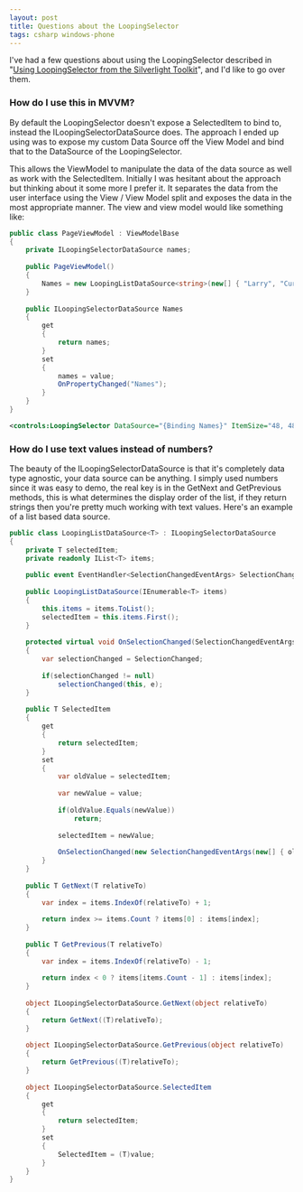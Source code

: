 ```yaml
---
layout: post
title: Questions about the LoopingSelector
tags: csharp windows-phone
---
```


I've had a few questions about using the LoopingSelector described in "[Using LoopingSelector from the Silverlight Toolkit](/blog/posts/using-loopingselector-from-the-silverlight-toolkit)", and I'd like to go over them.

### How do I use this in MVVM?
By default the LoopingSelector doesn't expose a SelectedItem to bind to, instead the ILoopingSelectorDataSource does. The approach I ended up using was to expose my custom Data Source off the View Model and bind that to the DataSource of the LoopingSelector.

This allows the ViewModel to manipulate the data of the data source as well as work with the SelectedItem. Initially I was hesitant about the approach but thinking about it some more I prefer it. It separates the data from the user interface using the View / View Model split and exposes the data in the most appropriate manner. The view and view model would like something like:

``` csharp
public class PageViewModel : ViewModelBase
{
    private ILoopingSelectorDataSource names;
 
    public PageViewModel()
    {
        Names = new LoopingListDataSource<string>(new[] { "Larry", "Curly", "Moe"});
    }
 
    public ILoopingSelectorDataSource Names
    {
        get
        {
            return names;
        }
        set
        {
            names = value;
            OnPropertyChanged("Names");
        }
    }
}
```

``` xml
<controls:LoopingSelector DataSource="{Binding Names}" ItemSize="48, 48" Width="48"/>
```

### How do I use text values instead of numbers?
The beauty of the ILoopingSelectorDataSource is that it's completely data type agnostic, your data source can be anything. I simply used numbers since it was easy to demo, the real key is in the GetNext and GetPrevious methods, this is what determines the display order of the list, if they return strings then you're pretty much working with text values. Here's an example of a list based data source.

``` csharp
public class LoopingListDataSource<T> : ILoopingSelectorDataSource
{
    private T selectedItem;
    private readonly IList<T> items;
 
    public event EventHandler<SelectionChangedEventArgs> SelectionChanged;
 
    public LoopingListDataSource(IEnumerable<T> items)
    {
        this.items = items.ToList();
        selectedItem = this.items.First();
    }
 
    protected virtual void OnSelectionChanged(SelectionChangedEventArgs e)
    {
        var selectionChanged = SelectionChanged;
 
        if(selectionChanged != null)
            selectionChanged(this, e);
    }
 
    public T SelectedItem
    {
        get
        {
            return selectedItem;
        }
        set
        {
            var oldValue = selectedItem;
 
            var newValue = value;
 
            if(oldValue.Equals(newValue))
                return;
 
            selectedItem = newValue;
 
            OnSelectionChanged(new SelectionChangedEventArgs(new[] { oldValue }, new[] { newValue }));
        }
    }
 
    public T GetNext(T relativeTo)
    {
        var index = items.IndexOf(relativeTo) + 1;
 
        return index >= items.Count ? items[0] : items[index];
    }
 
    public T GetPrevious(T relativeTo)
    {
        var index = items.IndexOf(relativeTo) - 1;
 
        return index < 0 ? items[items.Count - 1] : items[index];
    }
 
    object ILoopingSelectorDataSource.GetNext(object relativeTo)
    {
        return GetNext((T)relativeTo);
    }
 
    object ILoopingSelectorDataSource.GetPrevious(object relativeTo)
    {
        return GetPrevious((T)relativeTo);
    }
 
    object ILoopingSelectorDataSource.SelectedItem
    {
        get
        {
            return selectedItem;
        }
        set
        {
            SelectedItem = (T)value;
        }
    }
}
```
